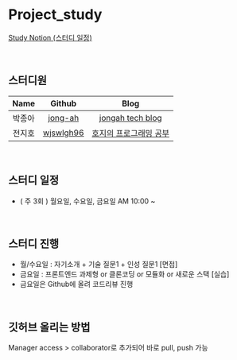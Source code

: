# Project_study

[Study Notion (스터디 일정)](https://www.notion.so/13237381521f48e7868e9093bcc636a5, "Notion Link") 

<br/>

## 스터디원 

|Name|Github|Blog|
|:---:|:---:|:---:|
|박종아|[jong-ah](https://github.com/jong-ah "Github Link")|[jongah tech blog](https://medium.com/jongah-tech-blog "Blog Link")|
|전지호|[wjswlgh96](https://github.com/wjswlgh96 "Github Link")|[호지의 프로그래밍 공부](https://wjswlgh96.tistory.com "Blog Link")|

<br/>

## 스터디 일정

- ( 주 3회 ) 월요일, 수요일, 금요일 AM 10:00 ~   

<br/>

## 스터디 진행

- 월/수요일 : 자기소개 + 기술 질문1 + 인성 질문1 [면접] 
- 금요일 : 프론트엔드 과제형 or 클론코딩 or 모듈화 or 새로운 스택 [실습]    
- 금요일은 Github에 올려 코드리뷰 진행

<br/>

## 깃허브 올리는 방법

Manager access > collaborator로 추가되어 바로 pull, push 가능 

